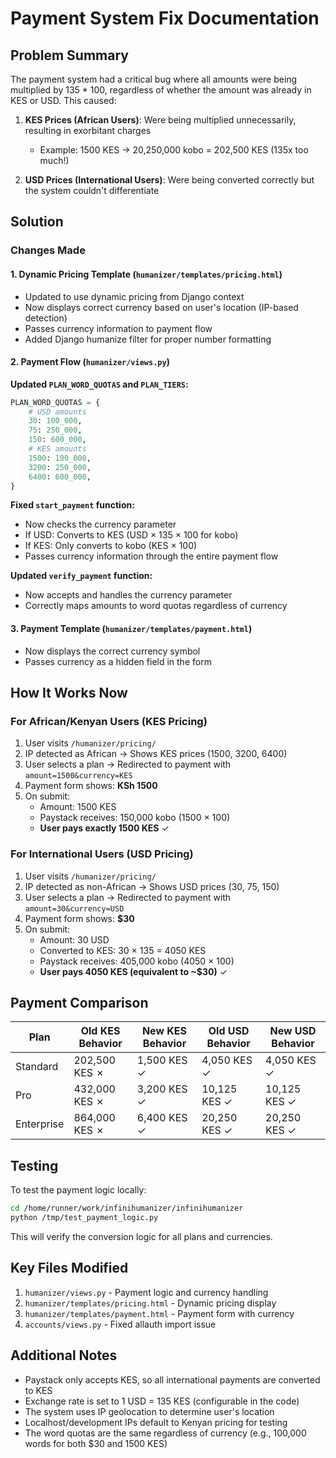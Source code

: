 # Payment System Fix Documentation

## Problem Summary

The payment system had a critical bug where all amounts were being multiplied by 135 * 100, regardless of whether the amount was already in KES or USD. This caused:

1. **KES Prices (African Users)**: Were being multiplied unnecessarily, resulting in exorbitant charges
   - Example: 1500 KES → 20,250,000 kobo = 202,500 KES (135x too much!)
   
2. **USD Prices (International Users)**: Were being converted correctly but the system couldn't differentiate

## Solution

### Changes Made

#### 1. Dynamic Pricing Template (`humanizer/templates/pricing.html`)
- Updated to use dynamic pricing from Django context
- Now displays correct currency based on user's location (IP-based detection)
- Passes currency information to payment flow
- Added Django humanize filter for proper number formatting

#### 2. Payment Flow (`humanizer/views.py`)

**Updated `PLAN_WORD_QUOTAS` and `PLAN_TIERS`:**
```python
PLAN_WORD_QUOTAS = {
    # USD amounts
    30: 100_000,
    75: 250_000,
    150: 600_000,
    # KES amounts
    1500: 100_000,
    3200: 250_000,
    6400: 600_000,
}
```

**Fixed `start_payment` function:**
- Now checks the currency parameter
- If USD: Converts to KES (USD × 135 × 100 for kobo)
- If KES: Only converts to kobo (KES × 100)
- Passes currency information through the entire payment flow

**Updated `verify_payment` function:**
- Now accepts and handles the currency parameter
- Correctly maps amounts to word quotas regardless of currency

#### 3. Payment Template (`humanizer/templates/payment.html`)
- Now displays the correct currency symbol
- Passes currency as a hidden field in the form

## How It Works Now

### For African/Kenyan Users (KES Pricing)

1. User visits `/humanizer/pricing/`
2. IP detected as African → Shows KES prices (1500, 3200, 6400)
3. User selects a plan → Redirected to payment with `amount=1500&currency=KES`
4. Payment form shows: **KSh 1500**
5. On submit:
   - Amount: 1500 KES
   - Paystack receives: 150,000 kobo (1500 × 100)
   - **User pays exactly 1500 KES** ✓

### For International Users (USD Pricing)

1. User visits `/humanizer/pricing/`
2. IP detected as non-African → Shows USD prices (30, 75, 150)
3. User selects a plan → Redirected to payment with `amount=30&currency=USD`
4. Payment form shows: **$30**
5. On submit:
   - Amount: 30 USD
   - Converted to KES: 30 × 135 = 4050 KES
   - Paystack receives: 405,000 kobo (4050 × 100)
   - **User pays 4050 KES (equivalent to ~$30)** ✓

## Payment Comparison

| Plan | Old KES Behavior | New KES Behavior | Old USD Behavior | New USD Behavior |
|------|------------------|------------------|------------------|------------------|
| Standard | 202,500 KES ✗ | 1,500 KES ✓ | 4,050 KES ✓ | 4,050 KES ✓ |
| Pro | 432,000 KES ✗ | 3,200 KES ✓ | 10,125 KES ✓ | 10,125 KES ✓ |
| Enterprise | 864,000 KES ✗ | 6,400 KES ✓ | 20,250 KES ✓ | 20,250 KES ✓ |

## Testing

To test the payment logic locally:

```bash
cd /home/runner/work/infinihumanizer/infinihumanizer
python /tmp/test_payment_logic.py
```

This will verify the conversion logic for all plans and currencies.

## Key Files Modified

1. `humanizer/views.py` - Payment logic and currency handling
2. `humanizer/templates/pricing.html` - Dynamic pricing display
3. `humanizer/templates/payment.html` - Payment form with currency
4. `accounts/views.py` - Fixed allauth import issue

## Additional Notes

- Paystack only accepts KES, so all international payments are converted to KES
- Exchange rate is set to 1 USD = 135 KES (configurable in the code)
- The system uses IP geolocation to determine user's location
- Localhost/development IPs default to Kenyan pricing for testing
- The word quotas are the same regardless of currency (e.g., 100,000 words for both $30 and 1500 KES)
